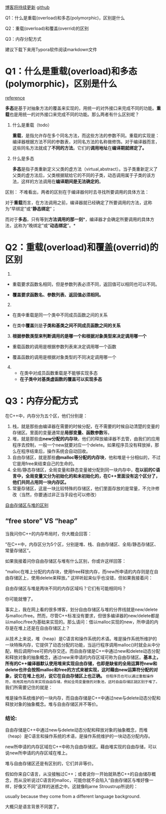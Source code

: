 [博客将持续更新](https://littlebearsama.github.io/2019/06/05/C++/cppFAQ/)
[github]([https://github.com/littlebearsama/C-plusplus-notes-chinese-/tree/master/%EF%BC%9F%E5%B8%B8%E8%A7%81%E9%97%AE%E9%A2%98](https://github.com/littlebearsama/C-plusplus-notes-chinese-/tree/master/？常见问题))

Q1：什么是重载(overload)和多态(polymorphic)，区别是什么

Q2：重载(overload)和覆盖(overrid)的区别

Q3：内存分配方式

<!--more-->

建议下载下来用Typora软件阅读markdown文件

# Q1：什么是重载(overload)和多态(polymorphic)，区别是什么

[reference](<https://www.cnblogs.com/devilmaycry812839668/p/6362082.html>)

**多态**是基于对抽象方法的覆盖来实现的，用统一的对外接口来完成不同的功能。**重载**也是用统一的对外接口来完成不同的功能。那么两者有什么区别呢？

1. 什么是重载（todo）

   **重载**，是指允许存在多个同名方法，而这些方法的参数不同。重载的实现是：编译器根据方法不同的参数表，对同名方法的名称做修饰。对于编译器而言，这些同名方法就成了**不同的方法**。它们的**调用地址**在**编译期就绑定了。**

2. 什么是多态

   **多态**是指子类重新定义父类的虚方法（virtual,abstract）。当子类重新定义了父类的虚方法后，父类根据赋给它的不同的子类，动态调用属于子类的该方法，这样的方法调用在**编译期间是无法确定的**。

区别：
不难看出，两者的区别在于编译器何时去寻找所要调用的具体方法：

对于**重载**而言，在方法调用之前，编译器就已经确定了所要调用的方法，这称为“早绑定”或“**静态绑定**”；

而对于**多态**，只有等到**方法调用的那一刻***，编译器才会确定所要调用的具体方法，这称为“晚绑定”或“**动态绑定**”。* 

# Q2：重载(overload)和覆盖(overrid)的区别

1.  

   - 重载要求函数名相同，但是参数列表必须不同，返回值可以相同也可以不同。

   - **覆盖要求函数名、参数列表、返回值必须相同。**

     

2.  

   - 在类中重载是同一个类中不同成员函数之间的关系

   - 在类中**覆盖**则是**子类和基类之间不同成员函数之间的关系**

     

3.  **根据参数类型来判断调用的是哪一个和根据对象类型来决定调用哪一个**

   - 重载函数的调用是根据参数列表来决定调用哪一个函数

   - 覆盖函数的调用是根据对象类型的不同决定调用哪一个

     

4.  
   - 在类中对成员函数重载是不能够实现多态
   - **在子类中对基类虚函数的覆盖可以实现多态**

# Q3：内存分配方式

在C++中，内存分为五个区，他们分别是：

1. 栈，就是那些由编译器在需要的时候分配，在不需要的时候自动清楚的变量的存储区。里面的变量通常是**局部变量、函数参数**等。
2. 堆，就是那些由**new分配的内存块**，他们的释放编译器不去管，由我们的应用程序去控制，一般一个new就要对应一个delete。如果程序员没有释放掉，那么在程序结束后，操作系统会自动回收。
3. 自由存储区，就是那些**由malloc等分配的内存块**，他和堆是十分相似的，不过它是用free来结束自己的生命的。
4. 全局/静态存储区，全局变量和静态变量被分配到同一块内存中，**在以前的C语言中，全局变量又分为初始化的和未初始化的，在C++里面没有这个区分了，他们共同占用同一块内存区。**
5. 常量存储区，这是一块比较特殊的存储区，他们里面存放的是常量，不允许修改（当然，你要通过非正当手段也可以修改）

[自由存储区与堆的区别](https://www.cnblogs.com/QG-whz/p/5060894.html)

## “free store” VS “heap”

当我问你C++的内存布局时，你大概会回答：

“在C++中，内存区分为5个区，分别是堆、栈、自由存储区、全局/静态存储区、常量存储区”。

如果我接着问你自由存储区与堆有什么区别，你或许这样回答：

“malloc在堆上分配的内存块，使用free释放内存，而new所申请的内存则是在自由存储区上，使用delete来释放。”
这样听起来似乎也没错，但如果我接着问：

自由存储区与堆是两块不同的内存区域吗？它们有可能相同吗？

你可能就懵了。

事实上，我在网上看的很多博客，划分自由存储区与堆的分界线就是new/delete与malloc/free。然而，尽管C++标准没有要求，但很多编译器的new/delete都是以malloc/free为基础来实现的。那么请问：借以malloc实现的new，所申请的内存是在堆上还是在自由存储区上？

从技术上来说，堆（heap）是C语言和操作系统的术语。堆是操作系统所维护的一块特殊内存，它提供了动态分配的功能，当运行程序调用malloc()时就会从中分配，稍后调用free可把内存交还。而自由存储是C++中通过new和delete动态分配和释放对象的抽象概念，通过new来申请的内存区域可称为自由存储区。**基本上，所有的C++编译器默认使用堆来实现自由存储，也即是缺省的全局运算符new和delete也许会按照malloc和free的方式来被实现，这时藉由new运算符分配的对象，说它在堆上也对，说它在自由存储区上也正确。** `但程序员也可以通过重载操作符，改用其他内存来实现自由存储，例如全局变量做的对象池，这时自由存储区就区别于堆了。`我们所需要记住的就是：

堆是操作系统维护的一块内存，而自由存储是C++中通过new与delete动态分配和释放对象的抽象概念。堆与自由存储区并不等价。

### 结论:

自由存储是C++中通过new与delete动态分配和释放对象的抽象概念，而堆（heap）是C语言和操作系统的术语，是操作系统维护的一块动态分配内存。

new所申请的内存区域在C++中称为自由存储区。藉由堆实现的自由存储，可以说new所申请的内存区域在堆上。

堆与自由存储区还是有区别的，它们并非等价。

假如你来自C语言，从没接触过C++；或者说你一开始就熟悉C++的自由储存概念，而从没听说过C语言的malloc，可能你就不会陷入“自由存储区与堆好像一样，好像又不同”这样的迷惑之中。这就像Bjarne Stroustrup所说的：

usually because they come from a different language background.

大概只是语言背景不同罢了。

